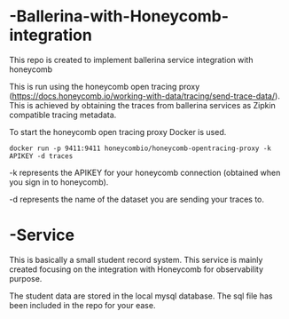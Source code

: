 # -Ballerina-with-Honeycomb-integration
This repo is created to implement ballerina service integration with honeycomb

This is run using the honeycomb open tracing proxy (https://docs.honeycomb.io/working-with-data/tracing/send-trace-data/). 
This is achieved by obtaining the traces from ballerina services as Zipkin compatible tracing metadata.

To start the honeycomb open tracing proxy Docker is used. 
    
    docker run -p 9411:9411 honeycombio/honeycomb-opentracing-proxy -k APIKEY -d traces 

  -k represents the APIKEY for your honeycomb connection (obtained when you sign in to honeycomb).
  
  -d represents the name of the dataset you are sending your traces to.
  
  
# -Service 
This is basically a small student record system. This service is mainly created focusing on the integration with Honeycomb for observability purpose. 

The student data are stored in the local mysql database.
The sql file has been included in the repo for your ease.


